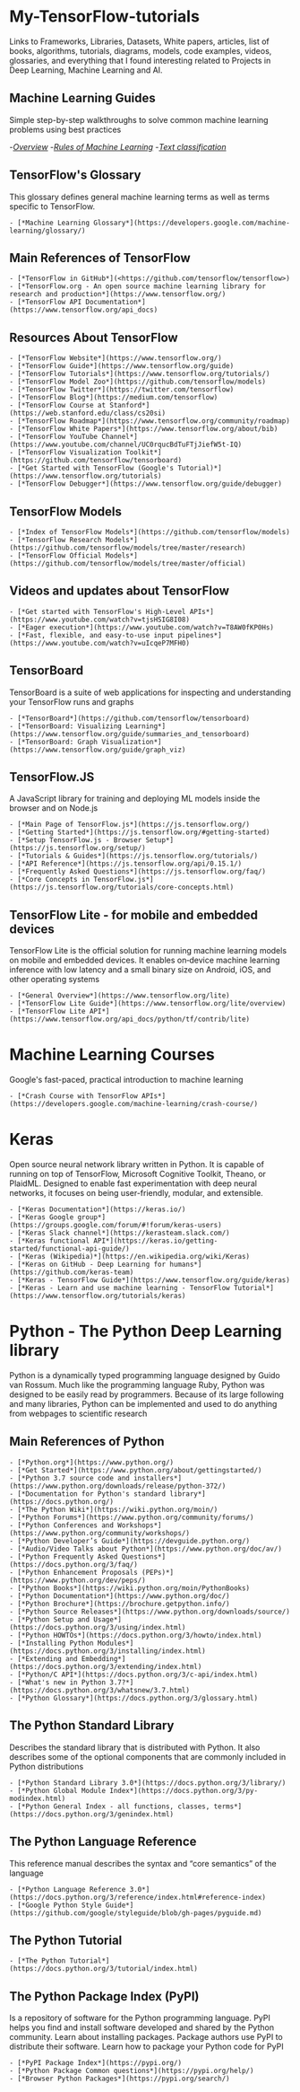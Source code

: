 # My-TensorFlow-tutorials

Links to Frameworks, Libraries,  Datasets, White papers, articles, list of books, algorithms, tutorials, diagrams, models, code examples, videos, glossaries, and everything that I found interesting related to Projects in Deep Learning, Machine Learning and AI.

## Machine Learning Guides
Simple step-by-step walkthroughs to solve common machine learning problems using best practices

  -[*Overview*](https://developers.google.com/machine-learning/guides/)
  -[*Rules of Machine Learning*](https://developers.google.com/machine-learning/guides/rules-of-ml/)
  -[*Text classification*](https://developers.google.com/machine-learning/guides/text-classification/)

## TensorFlow's Glossary

This glossary defines general machine learning terms as well as terms specific to TensorFlow.
   
    - [*Machine Learning Glossary*](https://developers.google.com/machine-learning/glossary/)
   
 ## Main References of TensorFlow

    - [*TensorFlow in GitHub*](<https://github.com/tensorflow/tensorflow>)
    - [*TensorFlow.org - An open source machine learning library for research and production*](https://www.tensorflow.org/)
    - [*TensorFlow API Documentation*](https://www.tensorflow.org/api_docs)

 ## Resources About TensorFlow

    - [*TensorFlow Website*](https://www.tensorflow.org/)
    - [*TensorFlow Guide*](https://www.tensorflow.org/guide)
    - [*TensorFlow Tutorials*](https://www.tensorflow.org/tutorials/)
    - [*TensorFlow Model Zoo*](https://github.com/tensorflow/models)
    - [*TensorFlow Twitter*](https://twitter.com/tensorflow)
    - [*TensorFlow Blog*](https://medium.com/tensorflow)
    - [*TensorFlow Course at Stanford*](https://web.stanford.edu/class/cs20si)
    - [*TensorFlow Roadmap*](https://www.tensorflow.org/community/roadmap)
    - [*TensorFlow White Papers*](https://www.tensorflow.org/about/bib)
    - [*TensorFlow YouTube Channel*](https://www.youtube.com/channel/UC0rqucBdTuFTjJiefW5t-IQ)
    - [*TensorFlow Visualization Toolkit*](https://github.com/tensorflow/tensorboard)   
    - [*Get Started with TensorFlow (Google's Tutorial)*](https://www.tensorflow.org/tutorials)
    - [*TensorFlow Debugger*](https://www.tensorflow.org/guide/debugger)
   
 ## TensorFlow Models

    - [*Index of TensorFlow Models*](https://github.com/tensorflow/models)
    - [*TensorFlow Research Models*](https://github.com/tensorflow/models/tree/master/research)
    - [*TensorFlow Official Models*](https://github.com/tensorflow/models/tree/master/official)
    
## Videos and updates about TensorFlow

    - [*Get started with TensorFlow's High-Level APIs*](https://www.youtube.com/watch?v=tjsHSIG8I08)
    - [*Eager execution*](https://www.youtube.com/watch?v=T8AW0fKP0Hs)
    - [*Fast, flexible, and easy-to-use input pipelines*](https://www.youtube.com/watch?v=uIcqeP7MFH0)
   
## TensorBoard 

TensorBoard is a suite of web applications for inspecting and understanding your TensorFlow runs and graphs

    - [*TensorBoard*](https://github.com/tensorflow/tensorboard)  
    - [*TensorBoard: Visualizing Learning*](https://www.tensorflow.org/guide/summaries_and_tensorboard)
    - [*TensorBoard: Graph Visualization*](https://www.tensorflow.org/guide/graph_viz)

## TensorFlow.JS  

A JavaScript library for training and deploying ML models inside the browser and on Node.js

    - [*Main Page of TensorFlow.js*](https://js.tensorflow.org/)
    - [*Getting Started*](https://js.tensorflow.org/#getting-started)
    - [*Setup TensorFlow.js - Browser Setup*](https://js.tensorflow.org/setup/)
    - [*Tutorials & Guides*](https://js.tensorflow.org/tutorials/)
    - [*API Reference*](https://js.tensorflow.org/api/0.15.1/)
    - [*Frequently Asked Questions*](https://js.tensorflow.org/faq/)
    - [*Core Concepts in TensorFlow.js*](https://js.tensorflow.org/tutorials/core-concepts.html)
   
## TensorFlow Lite - for mobile and embedded devices

TensorFlow Lite is the official solution for running machine learning models on mobile and embedded devices. It enables on‑device machine learning inference with low latency and a small binary size on Android, iOS, and other operating systems 
   
    - [*General Overview*](https://www.tensorflow.org/lite)
    - [*TensorFlow Lite Guide*](https://www.tensorflow.org/lite/overview)
    - [*TensorFlow Lite API*](https://www.tensorflow.org/api_docs/python/tf/contrib/lite)
   
# Machine Learning Courses

Google's fast-paced, practical introduction to machine learning
      
    - [*Crash Course with TensorFlow APIs*](https://developers.google.com/machine-learning/crash-course/)

# Keras

Open source neural network library written in Python. It is capable of running on top of TensorFlow, Microsoft Cognitive Toolkit, Theano, or PlaidML. Designed to enable fast experimentation with deep neural networks, it focuses on being user-friendly, modular, and extensible.

    - [*Keras Documentation*](https://keras.io/)  
    - [*Keras Google group*](https://groups.google.com/forum/#!forum/keras-users)
    - [*Keras Slack channel*](https://kerasteam.slack.com/)  
    - [*Keras functional API*](https://keras.io/getting-started/functional-api-guide/)
    - [*Keras (Wikipedia)*](https://en.wikipedia.org/wiki/Keras)
    - [*Keras on GitHub - Deep Learning for humans*](https://github.com/keras-team)
    - [*Keras - TensorFlow Guide*](https://www.tensorflow.org/guide/keras)
    - [*Keras - Learn and use machine learning - TensorFlow Tutorial*](https://www.tensorflow.org/tutorials/keras)
 
# Python - The Python Deep Learning library

Python is a dynamically typed programming language designed by Guido van Rossum. Much like the programming language Ruby, Python was designed to be easily read by programmers. Because of its large following and many libraries, Python can be implemented and used to do anything from webpages to scientific research

## Main References of Python

    - [*Python.org*](https://www.python.org/)
    - [*Get Started*](https://www.python.org/about/gettingstarted/)
    - [*Python 3.7 source code and installers*](https://www.python.org/downloads/release/python-372/)
    - [*Documentation for Python's standard library*](https://docs.python.org/)
    - [*The Python Wiki*](https://wiki.python.org/moin/)
    - [*Python Forums*](https://www.python.org/community/forums/)
    - [*Python Conferences and Workshops*](https://www.python.org/community/workshops/)
    - [*Python Developer’s Guide*](https://devguide.python.org/)
    - [*Audio/Video Talks about Python*](https://www.python.org/doc/av/)
    - [*Python Frequently Asked Questions*](https://docs.python.org/3/faq/)
    - [*Python Enhancement Proposals (PEPs)*](https://www.python.org/dev/peps/)
    - [*Python Books*](https://wiki.python.org/moin/PythonBooks)
    - [*Python Documentation*](https://www.python.org/doc/)
    - [*Python Brochure*](https://brochure.getpython.info/)
    - [*Python Source Releases*](https://www.python.org/downloads/source/)
    - [*Python Setup and Usage*](https://docs.python.org/3/using/index.html)
    - [*Python HOWTOs*](https://docs.python.org/3/howto/index.html)
    - [*Installing Python Modules*](https://docs.python.org/3/installing/index.html)
    - [*Extending and Embedding*](https://docs.python.org/3/extending/index.html)
    - [*Python/C API*](https://docs.python.org/3/c-api/index.html)
    - [*What's new in Python 3.7?*](https://docs.python.org/3/whatsnew/3.7.html)
    - [*Python Glossary*](https://docs.python.org/3/glossary.html)
 
## The Python Standard Library
 
Describes the standard library that is distributed with Python. It also describes some of the optional components that are commonly included in Python distributions
 
    - [*Python Standard Library 3.0*](https://docs.python.org/3/library/)
    - [*Python Global Module Index*](https://docs.python.org/3/py-modindex.html)
    - [*Python General Index - all functions, classes, terms*](https://docs.python.org/3/genindex.html)
   
## The Python Language Reference
 
This reference manual describes the syntax and “core semantics” of the language 
 
    - [*Python Language Reference 3.0*](https://docs.python.org/3/reference/index.html#reference-index)
    - [*Google Python Style Guide*](https://github.com/google/styleguide/blob/gh-pages/pyguide.md)
   
## The Python Tutorial
 
    - [*The Python Tutorial*](https://docs.python.org/3/tutorial/index.html)   
    
## The Python Package Index (PyPI) 

Is a repository of software for the Python programming language. PyPI helps you find and install software developed and shared by the Python community. Learn about installing packages. Package authors use PyPI to distribute their software. Learn how to package your Python code for PyPI

    - [*PyPI Package Index*](https://pypi.org/)
    - [*Python Package Common questions*](https://pypi.org/help/)
    - [*Browser Python Packages*](https://pypi.org/search/)
       
  
  

  
